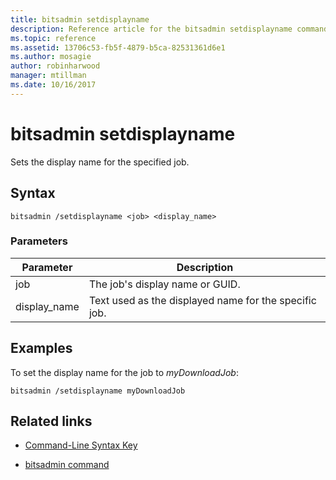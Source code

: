 ```yaml
---
title: bitsadmin setdisplayname
description: Reference article for the bitsadmin setdisplayname command, which sets the display name of the specified job.
ms.topic: reference
ms.assetid: 13706c53-fb5f-4879-b5ca-82531361d6e1
ms.author: mosagie
author: robinharwood
manager: mtillman
ms.date: 10/16/2017
---
```


# bitsadmin setdisplayname

Sets the display name for the specified job.

## Syntax

```
bitsadmin /setdisplayname <job> <display_name>
```

### Parameters

| Parameter | Description |
| --------- | ----------- |
| job | The job's display name or GUID. |
| display_name | Text used as the displayed name for the specific job. |

## Examples

To set the display name for the job to *myDownloadJob*:

```
bitsadmin /setdisplayname myDownloadJob
```

## Related links

- [Command-Line Syntax Key](command-line-syntax-key.md)

- [bitsadmin command](bitsadmin.md)
